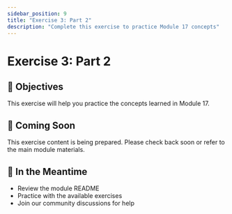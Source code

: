 ```yaml
---
sidebar_position: 9
title: "Exercise 3: Part 2"
description: "Complete this exercise to practice Module 17 concepts"
---
```


# Exercise 3: Part 2

## 🎯 Objectives

This exercise will help you practice the concepts learned in Module 17.

## 📝 Coming Soon

This exercise content is being prepared. Please check back soon or refer to the main module materials.

## 🚀 In the Meantime

- Review the module README
- Practice with the available exercises
- Join our community discussions for help
